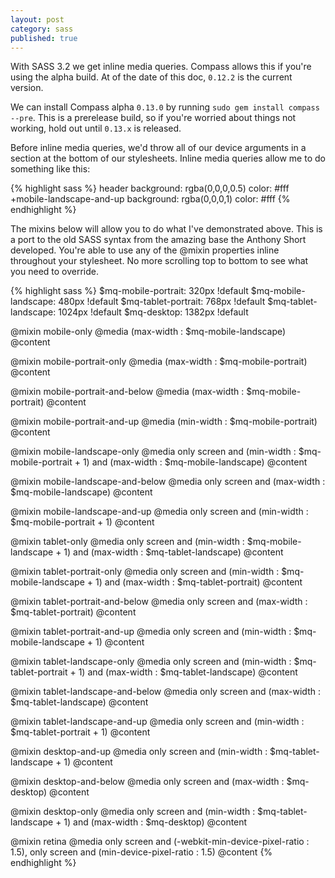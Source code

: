 ```yaml
---
layout: post
category: sass
published: true
---
```


With SASS 3.2 we get inline media queries. Compass allows this if you're using the alpha build. At of the date of this doc, `0.12.2` is the current version.

We can install Compass alpha `0.13.0` by running `sudo gem install compass --pre`. This is a prerelease build, so if you're worried about things not working, hold out until `0.13.x` is released.

Before inline media queries, we'd throw all of our device arguments in a section at the bottom of our stylesheets. Inline media queries allow me to do something like this:

{% highlight sass %}
header
	background: rgba(0,0,0,0.5)
	color: #fff
	+mobile-landscape-and-up
		background: rgba(0,0,0,1)
		color: #fff
{% endhighlight %}


The mixins below will allow you to do what I've demonstrated above. This is a port to the old SASS syntax from the amazing base the Anthony Short developed. You're able to use any of the @mixin properties inline throughout your stylesheet. No more scrolling top to bottom to see what you need to override.

{% highlight sass %}
$mq-mobile-portrait: 320px !default
$mq-mobile-landscape: 480px !default
$mq-tablet-portrait: 768px !default
$mq-tablet-landscape: 1024px !default
$mq-desktop: 1382px !default

@mixin mobile-only
	@media (max-width : $mq-mobile-landscape)
		@content

@mixin mobile-portrait-only
	@media (max-width : $mq-mobile-portrait)
		@content

@mixin mobile-portrait-and-below
	@media (max-width : $mq-mobile-portrait)
		@content

@mixin mobile-portrait-and-up
	@media (min-width : $mq-mobile-portrait)
		@content

@mixin mobile-landscape-only
	@media only screen and (min-width : $mq-mobile-portrait + 1) and (max-width : $mq-mobile-landscape)
		@content

@mixin mobile-landscape-and-below
	@media only screen and (max-width : $mq-mobile-landscape)
		@content

@mixin mobile-landscape-and-up
	@media only screen and (min-width : $mq-mobile-portrait + 1)
		@content

@mixin tablet-only
	@media only screen and (min-width : $mq-mobile-landscape + 1) and (max-width : $mq-tablet-landscape)
		@content

@mixin tablet-portrait-only
	@media only screen and (min-width : $mq-mobile-landscape + 1) and (max-width : $mq-tablet-portrait)
		@content

@mixin tablet-portrait-and-below
	@media only screen and (max-width : $mq-tablet-portrait)
		@content

@mixin tablet-portrait-and-up
	@media only screen and (min-width : $mq-mobile-landscape + 1)
		@content

@mixin tablet-landscape-only
	@media only screen and (min-width : $mq-tablet-portrait + 1) and (max-width : $mq-tablet-landscape)
		@content

@mixin tablet-landscape-and-below
	@media only screen and (max-width : $mq-tablet-landscape)
		@content

@mixin tablet-landscape-and-up
	@media only screen and (min-width : $mq-tablet-portrait + 1)
		@content

@mixin desktop-and-up
	@media only screen and (min-width : $mq-tablet-landscape + 1)
		@content

@mixin desktop-and-below
	@media only screen and (max-width : $mq-desktop)
		@content

@mixin desktop-only
	@media only screen and (min-width : $mq-tablet-landscape + 1) and (max-width : $mq-desktop)
		@content

@mixin retina
	@media only screen and (-webkit-min-device-pixel-ratio : 1.5), only screen and (min-device-pixel-ratio : 1.5)
		@content
{% endhighlight %}
